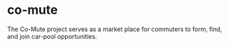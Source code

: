 # co-mute
The Co-Mute project serves as a market place for commuters to form, find, and join car-pool opportunities.
